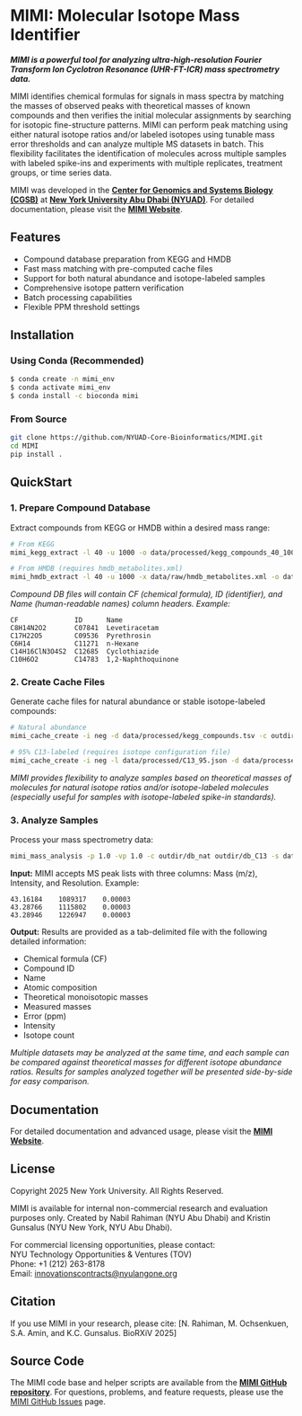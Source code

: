 # MIMI: Molecular Isotope Mass Identifier

***MIMI is a powerful tool for analyzing ultra-high-resolution Fourier Transform Ion Cyclotron Resonance (UHR-FT-ICR) mass spectrometry data.***

MIMI identifies chemical formulas for signals in mass spectra by matching the masses of observed peaks with theoretical masses of known compounds and then verifies the initial molecular assignments by searching for isotopic fine-structure patterns. MIMI can perform peak matching using either natural isotope ratios and/or labeled isotopes using tunable mass error thresholds and can analyze multiple MS datasets in batch. This flexibility facilitates the identification of molecules across multiple samples with labeled spike-ins and experiments with multiple replicates, treatment groups, or time series data. 

MIMI was developed in the [**Center for Genomics and Systems Biology (CGSB)**](https://nyuad.nyu.edu/en/research/faculty-labs-and-projects/nyuad-cgsb.html) at [**New York University Abu Dhabi (NYUAD)**](http://nyuad.nyu.edu/). For detailed documentation, please visit the [**MIMI Website**](https://corebioinf.abudhabi.nyu.edu/MIMI/index.html).

## Features

- Compound database preparation from KEGG and HMDB
- Fast mass matching with pre-computed cache files
- Support for both natural abundance and isotope-labeled samples
- Comprehensive isotope pattern verification
- Batch processing capabilities
- Flexible PPM threshold settings

## Installation

### Using Conda (Recommended)
```bash
$ conda create -n mimi_env
$ conda activate mimi_env
$ conda install -c bioconda mimi
```

### From Source
```bash
git clone https://github.com/NYUAD-Core-Bioinformatics/MIMI.git
cd MIMI
pip install .
```

## QuickStart

### 1. Prepare Compound Database

Extract compounds from KEGG or HMDB within a desired mass range:

```bash
# From KEGG
mimi_kegg_extract -l 40 -u 1000 -o data/processed/kegg_compounds_40_1000Da.tsv 

# From HMDB (requires hmdb_metabolites.xml)
mimi_hmdb_extract -l 40 -u 1000 -x data/raw/hmdb_metabolites.xml -o data/processed/hmdb_compounds_40_1000Da.tsv
```

_Compound DB files will contain CF (chemical formula), ID (identifier), and Name (human-readable names) column headers. Example:_

```
CF              ID      Name
C8H14N2O2       C07841  Levetiracetam
C17H22O5        C09536  Pyrethrosin
C6H14           C11271  n-Hexane
C14H16ClN3O4S2  C12685  Cyclothiazide
C10H6O2         C14783  1,2-Naphthoquinone
```

### 2. Create Cache Files

Generate cache files for natural abundance or stable isotope-labeled compounds:

```bash
# Natural abundance
mimi_cache_create -i neg -d data/processed/kegg_compounds.tsv -c outdir/db_nat

# 95% C13-labeled (requires isotope configuration file)
mimi_cache_create -i neg -l data/processed/C13_95.json -d data/processed/kegg_compounds.tsv -c outdir/db_C13
```

*MIMI provides flexibility to analyze samples based on theoretical masses of molecules for natural isotope ratios and/or isotope-labeled molecules (especially useful for samples with isotope-labeled spike-in standards).*

### 3. Analyze Samples

Process your mass spectrometry data:
```bash
mimi_mass_analysis -p 1.0 -vp 1.0 -c outdir/db_nat outdir/db_C13 -s data/processed/sample.asc -o outdir/results.tsv
```

**Input:** MIMI accepts MS peak lists with three columns: Mass (m/z), Intensity, and Resolution. Example:

```
43.16184    1089317    0.00003
43.28766    1115802    0.00003
43.28946    1226947    0.00003
```

**Output:** Results are provided as a tab-delimited file with the following detailed information:

- Chemical formula (CF)
- Compound ID
- Name
- Atomic composition
- Theoretical monoisotopic masses
- Measured masses
- Error (ppm)
- Intensity
- Isotope count

*Multiple datasets may be analyzed at the same time, and each sample can be compared against theoretical masses for different isotope abundance ratios. Results for samples analyzed together will be presented side-by-side for easy comparison.*

## Documentation
For detailed documentation and advanced usage, please visit the [**MIMI Website**](https://corebioinf.abudhabi.nyu.edu/MIMI/index.html).

## License
Copyright 2025 New York University. All Rights Reserved.

MIMI is available for internal non-commercial research and evaluation purposes only. Created by Nabil Rahiman (NYU Abu Dhabi) and Kristin Gunsalus (NYU New York, NYU Abu Dhabi).

For commercial licensing opportunities, please contact:  
NYU Technology Opportunities & Ventures (TOV)  
Phone: +1 (212) 263-8178  
Email: innovationscontracts@nyulangone.org

## Citation
If you use MIMI in your research, please cite:
[N. Rahiman, M. Ochsenkuen, S.A. Amin, and K.C. Gunsalus. BioRXiV 2025]

## Source Code
The MIMI code base and helper scripts are available from the [**MIMI GitHub repository**](https://github.com/NYUAD-Core-Bioinformatics/MIMI). For questions, problems, and feature requests, please use the [MIMI GitHub Issues](https://github.com/NYUAD-Core-Bioinformatics/MIMI/issues) page.
